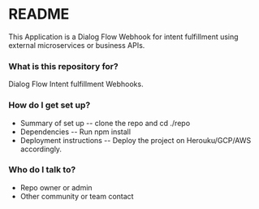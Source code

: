 # README #

This Application is a Dialog Flow Webhook for intent fulfillment using external microservices or business APIs.

### What is this repository for? ###
Dialog Flow Intent fulfillment Webhooks.


### How do I get set up? ###

* Summary of set up
-- clone the repo and cd ./repo
* Dependencies
-- Run npm install 
* Deployment instructions
-- Deploy the project on Herouku/GCP/AWS accordingly.

### Who do I talk to? ###
* Repo owner or admin 
* Other community or team contact